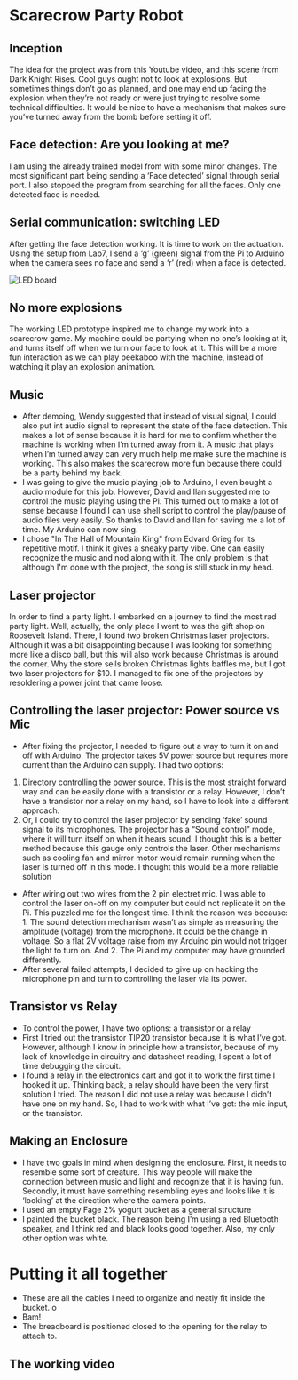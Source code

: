# Scarecrow Party Robot

## Inception
The idea for the project was from this Youtube video, and this scene from Dark Knight Rises. Cool guys ought not to look at explosions. But sometimes things don’t go as planned, and one may end up facing the explosion when they’re not ready or were just trying to resolve some technical difficulties. It would be nice to have a mechanism that makes sure you’ve turned away from the bomb before setting it off. 
## Face detection: Are you looking at me?
I am using the already trained model from <source> with some minor changes. The most significant part being sending a ‘Face detected’ signal through serial port. I also stopped the program from searching for all the faces. Only one detected face is needed.
## Serial communication: switching LED
After getting the face detection working. It is time to work on the actuation. Using the setup from Lab7, I send a ‘g’ (green) signal from the Pi to Arduino when the camera sees no face and send a ‘r’ (red) when a face is detected.

![LED board]('\pictures\LED_setup.JPG')
## No more explosions
The working LED prototype inspired me to change my work into a scarecrow game. My machine could be partying when no one’s looking at it, and turns itself off when we turn our face to look at it. This will be a more fun interaction as we can play peekaboo with the machine, instead of watching it play an explosion animation.
## Music
* After demoing, Wendy suggested that instead of visual signal, I could also put int audio signal to represent the state of the face detection. This makes a lot of sense because it is hard for me to confirm whether the machine is working when I’m turned away from it. A music that plays when I’m turned away can very much help me make sure the machine is working. This also makes the scarecrow more fun because there could be a party behind my back.
* I was going to give the music playing job to Arduino, I even bought a audio module for this job. However, David and Ilan suggested me to control the music playing using the Pi. This turned out to make a lot of sense because I found I can use shell script to control the play/pause of audio files very easily. So thanks to David and Ilan for saving me a lot of time. My Arduino can now sing.
* I chose "In The Hall of Mountain King" from Edvard Grieg for its repetitive motif. I think it gives a sneaky party vibe. One can easily recognize the music and nod along with it. The only problem is that although I'm done with the project, the song is still stuck in my head.
## Laser projector
In order to find a party light. I embarked on a journey to find the most rad party light. Well, actually, the only place I went to was the gift shop on Roosevelt Island. There, I found two broken Christmas laser projectors. Although it was a bit disappointing because I was looking for something more like a disco ball, but this will also work because Christmas is around the corner. Why the store sells broken Christmas lights baffles me, but I got two laser projectors for $10. I managed to fix one of the projectors by resoldering a power joint that came loose.
## Controlling the laser projector: Power source vs Mic
* After fixing the projector, I needed to figure out a way to turn it on and off with Arduino. The projector takes 5V power source but requires more current than the Arduino can supply. I had two options:
1. Directory controlling the power source. This is the most straight forward way and can be easily done with a transistor or a relay. However, I don’t have a transistor nor a relay on my hand, so I have to look into a different approach.
2. Or, I could try to control the laser projector by sending ‘fake’ sound signal to its microphones. The projector has a “Sound control” mode, where it will turn itself on when it hears sound. I thought this is a better method because this gauge only controls the laser. Other mechanisms such as cooling fan and mirror motor would remain running when the laser is turned off in this mode. I thought this would be a more reliable solution
* After wiring out two wires from the 2 pin electret mic. I was able to control the laser on-off on my computer but could not replicate it on the Pi. This puzzled me for the longest time. I think the reason was because: 1. The sound detection mechanism wasn’t as simple as measuring the amplitude (voltage) from the microphone. It could be the change in voltage. So a flat 2V voltage raise from my Arduino pin would not trigger the light to turn on. And 2. The Pi and my computer may have grounded differently.
* After several failed attempts, I decided to give up on hacking the microphone pin and turn to controlling the laser via its power.
## Transistor vs Relay
* To control the power, I have two options: a transistor or a relay
* First I tried out the transistor TIP20 transistor because it is what I’ve got. However, although I know in principle how a transistor, because of my lack of knowledge in circuitry and datasheet reading, I spent a lot of time debugging the circuit.
* I found a relay in the electronics cart and got it to work the first time I hooked it up. Thinking back, a relay should have been the very first solution I tried. The reason I did not use a relay was because I didn’t have one on my hand. So, I had to work with what I’ve got: the mic input, or the transistor. 
## Making an Enclosure
* I have two goals in mind when designing the enclosure. First, it needs to resemble some sort of creature. This way people will make the connection between music and light and recognize that it is having fun. Secondly, it must have something resembling eyes and looks like it is ‘looking’ at the direction where the camera points.
* I used an empty Fage 2% yogurt bucket as a general structure
* I painted the bucket black. The reason being I’m using a red Bluetooth speaker, and I think red and black looks good together. Also, my only other option was white.
# Putting it all together
* These are all the cables I need to organize and neatly fit inside the bucket.
o	
* Bam! 
* The breadboard is positioned closed to the opening for the relay to attach to.
##  The working video
